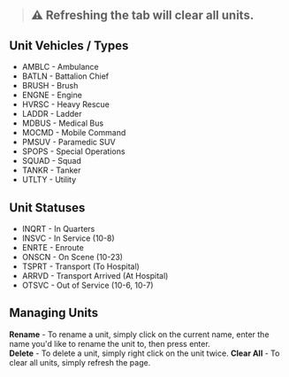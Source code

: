 > ## &#9888; Refreshing the tab will clear all units.

## Unit Vehicles / Types
- AMBLC - Ambulance  
- BATLN - Battalion Chief
- BRUSH - Brush
- ENGNE - Engine
- HVRSC - Heavy Rescue
- LADDR - Ladder
- MDBUS - Medical Bus
- MOCMD - Mobile Command
- PMSUV - Paramedic SUV
- SPOPS - Special Operations
- SQUAD - Squad
- TANKR - Tanker
- UTLTY - Utility

## Unit Statuses
- INQRT - In Quarters
- INSVC - In Service (10-8)
- ENRTE - Enroute
- ONSCN - On Scene (10-23)
- TSPRT - Transport (To Hospital)
- ARRVD - Transport Arrived (At Hospital)
- OTSVC - Out of Service (10-6, 10-7)

## Managing Units
**Rename** - To rename a unit, simply click on the current name, enter the name you'd like to rename the unit to, then press enter.  
**Delete** - To delete a unit, simply right click on the unit twice.
**Clear All** - To clear all units, simply refresh the page.